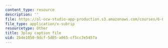 ```yaml
---
content_type: resource
description: ''
file: https://ol-ocw-studio-app-production.s3.amazonaws.com/courses/6-004-computation-structures-spring-2017/2b4e10509dcf5d05a065cf5cc7e5457a_M-ZgVhzvh24.vtt
file_type: application/x-subrip
resourcetype: Other
title: 3play caption file
uid: 2b4e1050-9dcf-5d05-a065-cf5cc7e5457a
---
```

